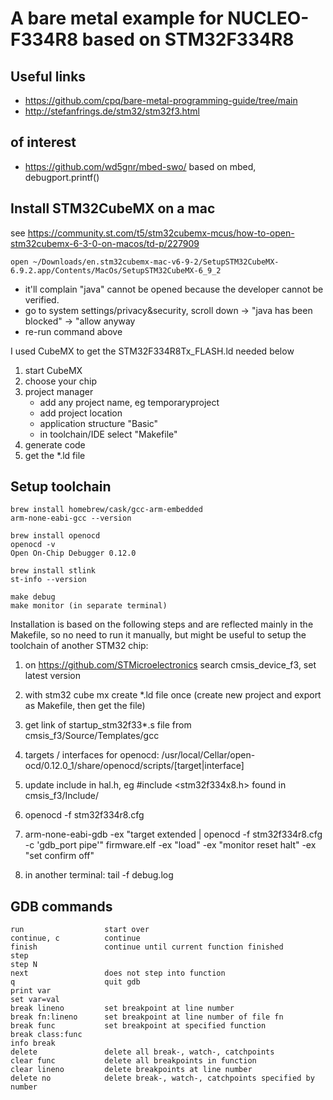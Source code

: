 # A bare metal example for NUCLEO-F334R8 based on STM32F334R8

## Useful links
- https://github.com/cpq/bare-metal-programming-guide/tree/main
- http://stefanfrings.de/stm32/stm32f3.html

## of interest
- https://github.com/wd5gnr/mbed-swo/
  based on mbed, debugport.printf()

## Install STM32CubeMX on a mac
see https://community.st.com/t5/stm32cubemx-mcus/how-to-open-stm32cubemx-6-3-0-on-macos/td-p/227909
```
open ~/Downloads/en.stm32cubemx-mac-v6-9-2/SetupSTM32CubeMX-6.9.2.app/Contents/MacOs/SetupSTM32CubeMX-6_9_2
```
- it'll complain "java" cannot be opened because the developer cannot be verified.
- go to system settings/privacy&security, scroll down -> "java has been blocked" -> "allow anyway
- re-run command above

I used CubeMX to get the STM32F334R8Tx_FLASH.ld needed below
1. start CubeMX
2. choose your chip
3. project manager
   - add any project name, eg temporaryproject
   - add project location
   - application structure "Basic"
   - in toolchain/IDE select "Makefile"
4. generate code
5. get the *.ld file

## Setup toolchain
```
brew install homebrew/cask/gcc-arm-embedded
arm-none-eabi-gcc --version

brew install openocd
openocd -v
Open On-Chip Debugger 0.12.0

brew install stlink
st-info --version
```

```
make debug
make monitor (in separate terminal)
```

Installation is based on the following steps and are reflected mainly in the Makefile, so no need to run it manually, but might be useful to setup the toolchain of another STM32 chip:
1. on https://github.com/STMicroelectronics search cmsis_device_f3, set latest version
2. with stm32 cube mx create *.ld file once (create new project and export as Makefile, then get the file)
3. get link of startup_stm32f33*.s file from cmsis_f3/Source/Templates/gcc
4. targets / interfaces for openocd: /usr/local/Cellar/open-ocd/0.12.0_1/share/openocd/scripts/[target|interface]
5. update include in hal.h, eg #include <stm32f334x8.h> found in cmsis_f3/Include/

6. openocd -f stm32f334r8.cfg
7. arm-none-eabi-gdb -ex "target extended | openocd -f stm32f334r8.cfg -c 'gdb_port pipe'" firmware.elf -ex "load" -ex "monitor reset halt" -ex "set confirm off"
8. in another terminal: tail -f debug.log

## GDB commands
```
run                  start over
continue, c          continue
finish               continue until current function finished
step
step N
next                 does not step into function
q                    quit gdb
print var
set var=val
break lineno         set breakpoint at line number
break fn:lineno      set breakpoint at line number of file fn
break func           set breakpoint at specified function
break class:func
info break
delete               delete all break-, watch-, catchpoints
clear func           delete all breakpoints in function
clear lineno         delete breakpoints at line number
delete no            delete break-, watch-, catchpoints specified by number
```
